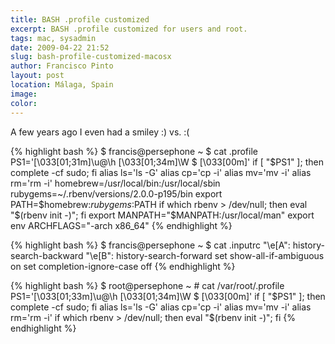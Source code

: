 ```yaml
---
title: BASH .profile customized
excerpt: BASH .profile customized for users and root.
tags: mac, sysadmin
date: 2009-04-22 21:52
slug: bash-profile-customized-macosx
author: Francisco Pinto
layout: post
location: Málaga, Spain
image:
color:
---
```


A few years ago I even had a smiley :) vs. :(

{% highlight bash %}
$ francis@persephone ~ $ cat .profile
PS1='\[\033[01;31m\]\u@\h \[\033[01;34m\]\W \$ \[\033[00m\]'
if [ "$PS1" ]; then complete -cf sudo; fi
alias ls='ls -G'
alias cp='cp -i'
alias mv='mv -i'
alias rm='rm -i'
homebrew=/usr/local/bin:/usr/local/sbin
rubygems=~/.rbenv/versions/2.0.0-p195/bin
export PATH=$homebrew:$rubygems:$PATH
if which rbenv > /dev/null; then eval "$(rbenv init -)"; fi
export MANPATH="$MANPATH:/usr/local/man"
export env ARCHFLAGS="-arch x86_64"
{% endhighlight %}

{% highlight bash %}
$ francis@persephone ~ $ cat .inputrc
"\e[A": history-search-backward
"\e[B": history-search-forward
set show-all-if-ambiguous on
set completion-ignore-case off
{% endhighlight %}

{% highlight bash %}
$ root@persephone ~ # cat /var/root/.profile
PS1='\[\033[01;33m\]\u@\h \[\033[01;34m\]\W \$ \[\033[00m\]'
if [ "$PS1" ]; then complete -cf sudo; fi
alias ls='ls -G'
alias cp='cp -i'
alias mv='mv -i'
alias rm='rm -i'
if which rbenv > /dev/null; then eval "$(rbenv init -)"; fi
{% endhighlight %}